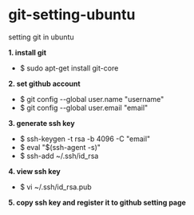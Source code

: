 # git-setting-ubuntu
setting git in ubuntu

__1. install git__
* $ sudo apt-get install git-core

__2. set github account__ 
* $ git config --global user.name "username"
* $ git config --global user.email "email"

__3. generate ssh key__
* $ ssh-keygen -t rsa -b 4096 -C "email"
* $ eval "$(ssh-agent -s)"
* $ ssh-add ~/.ssh/id_rsa

__4. view ssh key__
* $ vi ~/.ssh/id_rsa.pub

__5. copy ssh key and register it to github setting page__

